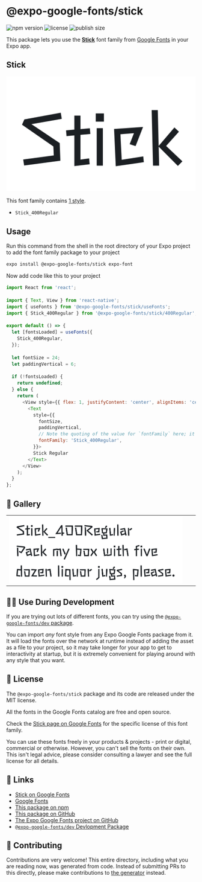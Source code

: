 # @expo-google-fonts/stick

![npm version](https://flat.badgen.net/npm/v/@expo-google-fonts/stick)
![license](https://flat.badgen.net/github/license/expo/google-fonts)
![publish size](https://flat.badgen.net/packagephobia/install/@expo-google-fonts/stick)

This package lets you use the [**Stick**](https://fonts.google.com/specimen/Stick) font family from [Google Fonts](https://fonts.google.com/) in your Expo app.

## Stick

![Stick](./font-family.png)

This font family contains [1 style](#-gallery).

- `Stick_400Regular`

## Usage

Run this command from the shell in the root directory of your Expo project to add the font family package to your project
```sh
expo install @expo-google-fonts/stick expo-font
```

Now add code like this to your project
```js
import React from 'react';

import { Text, View } from 'react-native';
import { useFonts } from '@expo-google-fonts/stick/useFonts';
import { Stick_400Regular } from '@expo-google-fonts/stick/400Regular';

export default () => {
  let [fontsLoaded] = useFonts({
    Stick_400Regular,
  });

  let fontSize = 24;
  let paddingVertical = 6;

  if (!fontsLoaded) {
    return undefined;
  } else {
    return (
      <View style={{ flex: 1, justifyContent: 'center', alignItems: 'center' }}>
        <Text
          style={{
            fontSize,
            paddingVertical,
            // Note the quoting of the value for `fontFamily` here; it expects a string!
            fontFamily: 'Stick_400Regular',
          }}>
          Stick Regular
        </Text>
      </View>
    );
  }
};

```

## 🔡 Gallery


||||
|-|-|-|
|![Stick_400Regular](./Stick_400Regular.ttf.png)||||


## 👩‍💻 Use During Development

If you are trying out lots of different fonts, you can try using the [`@expo-google-fonts/dev` package](https://github.com/expo/google-fonts/tree/master/font-packages/dev#readme).

You can import *any* font style from any Expo Google Fonts package from it. It will load the fonts
over the network at runtime instead of adding the asset as a file to your project, so it may take longer
for your app to get to interactivity at startup, but it is extremely convenient
for playing around with any style that you want.

## 📖 License

The `@expo-google-fonts/stick` package and its code are released under the MIT license.

All the fonts in the Google Fonts catalog are free and open source.

Check the [Stick page on Google Fonts](https://fonts.google.com/specimen/Stick) for the specific license of this font family.

You can use these fonts freely in your products & projects - print or digital, commercial or otherwise. However, you can't sell the fonts on their own. This isn't legal advice, please consider consulting a lawyer and see the full license for all details.

## 🔗 Links

- [Stick on Google Fonts](https://fonts.google.com/specimen/Stick)
- [Google Fonts](https://fonts.google.com/)
- [This package on npm](https://www.npmjs.com/package/@expo-google-fonts/stick)
- [This package on GitHub](https://github.com/expo/google-fonts/tree/master/font-packages/stick)
- [The Expo Google Fonts project on GitHub](https://github.com/expo/google-fonts)
- [`@expo-google-fonts/dev` Devlopment Package](https://github.com/expo/google-fonts/tree/master/font-packages/dev)

## 🤝 Contributing

Contributions are very welcome! This entire directory, including what you are reading now, was generated from code. Instead of submitting PRs to this directly, please make contributions to [the generator](https://github.com/expo/google-fonts/tree/master/packages/generator) instead.
